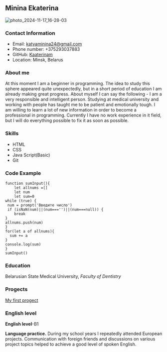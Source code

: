 ## Minina Ekaterina
![photo_2024-11-17_16-28-03](https://github.com/user-attachments/assets/3d37d2f5-77ed-41c4-897d-d4c626ffb0f7)
### Contact Information
* Email: katyaminina24@gmail.com
* Phone number: +375293037883
* GitHub: [Kaaterinam](https://github.com/Kaaterinam)
* Location: Minsk, Belarus


### About me
At this moment I am a beginner in programming.  The idea to study this sphere appeared quite unexpectedly, but in a short period of education I am already making great progress. 
About myself I can say the following - I am a very responsible and intelligent person. Studying at medical university and working with people has taught me to be patient and emotionally tough. I am willing to learn a lot of new information in order to become a professional in programming. 
Currently I have no work experience in it field, but I will do everything possible to fix it as soon as possible.


### Skills
* HTML
* CSS
* Java Script(Basic)
* Git

### Code Example
```
function sumInput(){
    let allnums =[]
    let num
    let sum=0
while (true) {
 num = prompt('Введите число')
 if (isNaN(num)||(num==='')||(num===null)) {
    break
}
allnums.push(num)
}
for(let a of allnums){
  sum += a
}
console.log(sum)
}
sumInput()
```

### Education
Belarusian State Medical University, *Faculty of Dentistry*

### Progects
[My first progect](https://kaaterinam.github.io/rsschool-cv/cv)


### English level
**English level**-B1


**Language practice.** During my school years I repeatedly attended European projects. Communication with foreign friends and discussions on various project topics helped to achieve a good level of spoken English.
  
